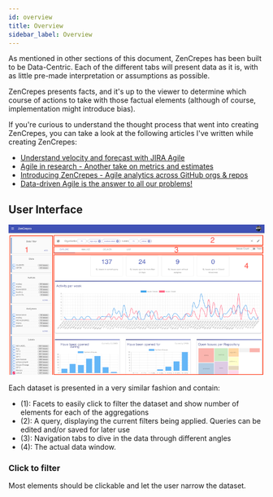```yaml
---
id: overview
title: Overview
sidebar_label: Overview
---
```


As mentioned in other sections of this document, ZenCrepes has been built to be Data-Centric. Each of the different tabs will present data as it is, with as little pre-made interpretation or assumptions as possible.

ZenCrepes presents facts, and it's up to the viewer to determine which course of actions to take with those factual elements (although of course, implementation might introduce bias).

If you're curious to understand the thought process that went into creating ZenCrepes, you can take a look at the following articles I've written while creating ZenCrepes:

- [Understand velocity and forecast with JIRA Agile](https://softeng.oicr.on.ca/francois_gerthoffert/2017/07/04/Understand-velocity-and-forecast-with-JIRA-Agile/)
- [Agile in research - Another take on metrics and estimates](https://softeng.oicr.on.ca/francois_gerthoffert/2018/10/20/Agile-another-take-on-estimates/)
- [Introducing ZenCrepes - Agile analytics across GitHub orgs & repos](https://softeng.oicr.on.ca/francois_gerthoffert/2019/03/03/ZenCrepes-GitHub-Agile-Analytics-made-easy/)
- [Data-driven Agile is the answer to all our problems!](https://medium.com/jahia-techblog/data-driven-agile-is-the-answer-to-all-our-problems-6151ff095aec)

## User Interface

<p align="center">
  <img alt="Issues View" title="Issues view" src="/img/zencrepes-interface.png" width="640" />
</p>

Each dataset is presented in a very similar fashion and contain:

- (1): Facets to easily click to filter the dataset and show number of elements for each of the aggregations
- (2): A query, displaying the current filters being applied. Queries can be edited and/or saved for later use
- (3): Navigation tabs to dive in the data through different angles
- (4): The actual data window.

### Click to filter

Most elements should be clickable and let the user narrow the dataset.
